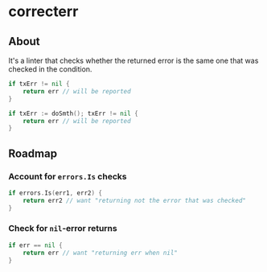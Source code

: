 # correcterr

## About

It's a linter that checks whether the returned error is the same one that was checked in the condition.

```go
if txErr != nil {
    return err // will be reported
}
```

```go
if txErr := doSmth(); txErr != nil {
    return err // will be reported
}
```


## Roadmap

### Account for `errors.Is` checks
```go
if errors.Is(err1, err2) {
    return err2 // want "returning not the error that was checked"
}
```

### Check for `nil`-error returns
```go
if err == nil {
    return err // want "returning err when nil"
}
```
